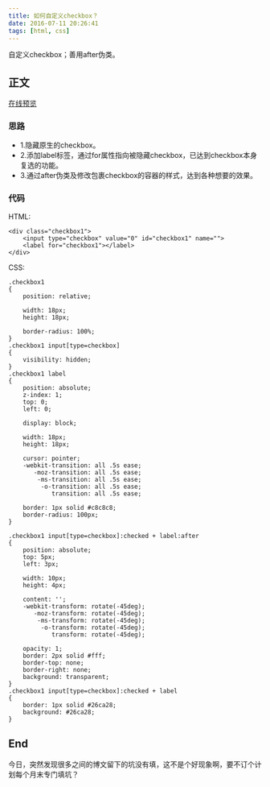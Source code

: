 ```yaml
---
title: 如何自定义checkbox？
date: 2016-07-11 20:26:41
tags: [html, css]
---
```


自定义checkbox；善用after伪类。
<!--more-->

## 正文
[在线预览](http://7xtoaz.com1.z0.glb.clouddn.com/checkboxDemo.html)

### 思路
+ 1.隐藏原生的checkbox。
+ 2.添加label标签，通过for属性指向被隐藏checkbox，已达到checkbox本身复选的功能。
+ 3.通过after伪类及修改包裹checkbox的容器的样式，达到各种想要的效果。

### 代码

HTML:
```
<div class="checkbox1">
    <input type="checkbox" value="0" id="checkbox1" name="">
    <label for="checkbox1"></label>
</div>
```
CSS:
```
.checkbox1
{
    position: relative;

    width: 18px;
    height: 18px;

    border-radius: 100%;
}
.checkbox1 input[type=checkbox]
{
    visibility: hidden;
}
.checkbox1 label
{
    position: absolute;
    z-index: 1;
    top: 0;
    left: 0;

    display: block;

    width: 18px;
    height: 18px;

    cursor: pointer;
    -webkit-transition: all .5s ease;
       -moz-transition: all .5s ease;
        -ms-transition: all .5s ease;
         -o-transition: all .5s ease;
            transition: all .5s ease;

    border: 1px solid #c8c8c8;
    border-radius: 100px;
}

.checkbox1 input[type=checkbox]:checked + label:after
{
    position: absolute;
    top: 5px;
    left: 3px;

    width: 10px;
    height: 4px;

    content: '';
    -webkit-transform: rotate(-45deg);
       -moz-transform: rotate(-45deg);
        -ms-transform: rotate(-45deg);
         -o-transform: rotate(-45deg);
            transform: rotate(-45deg);

    opacity: 1;
    border: 2px solid #fff;
    border-top: none;
    border-right: none;
    background: transparent;
}
.checkbox1 input[type=checkbox]:checked + label
{
    border: 1px solid #26ca28;
    background: #26ca28;
}
```

## End
今日，突然发现很多之间的博文留下的坑没有填，这不是个好现象啊，要不订个计划每个月末专门填坑？
